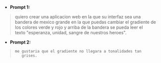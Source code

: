  - **Prompt 1:** 

> quiero crear una aplicacion web en la que su interfaz sea    una
> bandera de mexico grande en la que puedas cambiar el gradiente de   
> los colores verde y rojo y arriba de la bandera se pueda leer el   
> texto "esperanza, unidad, sangre de nuestros heroes".

 - **Prompt 2:** 

>     me gustaria que el gradiente no llegara a tonalidades tan
>        grises.
